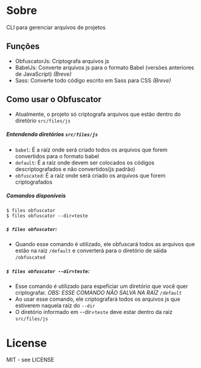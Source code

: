 # Sobre

CLI para gerenciar arquivos de projetos


## Funções

- ObfuscatorJs: Criptografa arquivos js
- BabelJs: Converte arquivos js para o formato Babel (versões anteriores de JavaScript) *(Breve)*
- Sass: Converte todo código escrito em Sass para CSS *(Breve)*

## Como usar o Obfuscator

- Atualmente, o projeto só criptografa arquivos que estão dentro do diretório `src/files/js`

##### Entendendo diretórios `src/files/js`
- `babel`: É a raíz onde será criado todos os arquivos que forem convertidos para o formato babel
- `default`: É a raíz onde devem ser colocados os códigos descriptografados e não convertidos(js padrão)
- `obfuscated`: É a raíz onde será criado os arquivos que forem criptografados

##### Comandos disponíveis

```shell
$ files obfuscator
$ files obfuscator --dir=teste
```

##### `$ files obfuscator`:
- Quando esse comando é utilizado, ele obfuscará todos as arquivos que estão na raíz `/default` e converterá para o diretório de sáida `/obfuscated`

##### `$ files obfuscator --dir=teste`:
- Esse comando é utilizado para espeficiar um diretório que você quer criptografar. *OBS: ESSE COMANDO NÃO SALVA NA RAÍZ `/default`*
- Ao usar esse comando, ele criptografará todos os arquivos js que estiverem naquela raíz do `--dir`
- O diretório informado em --dir=`teste` deve estar dentro da raíz `src/files/js`

# License

MIT - see LICENSE

